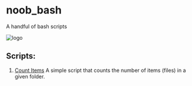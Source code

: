 # noob_bash
A handful of bash scripts

![logo](https://camo.githubusercontent.com/7c9b27101ba491969d016f2f2427c3e066f7bd0b/68747470733a2f2f63646e2e7261776769742e636f6d2f6f64622f6f6666696369616c2d626173682d6c6f676f2f6d61737465722f6173736574732f4c6f676f732f4964656e746974792f504e472f424153485f6c6f676f2d7472616e73706172656e742d62672d636f6c6f722e706e67)

## Scripts:

1. [Count Items](https://github.com/baduker/noob_bash/blob/master/scripts/ci.sh)
A simple script that counts the number of items (files) in a given folder.